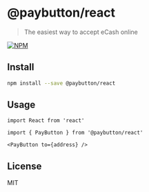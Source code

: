 # @paybutton/react

> The easiest way to accept eCash online

[![NPM](https://img.shields.io/npm/v/@paybutton/react.svg)](https://www.npmjs.com/package/@paybutton/react)

## Install

```bash
npm install --save @paybutton/react
```

## Usage

```tsx
import React from 'react'

import { PayButton } from '@paybutton/react'

<PayButton to={address} />
```

## License

MIT 
